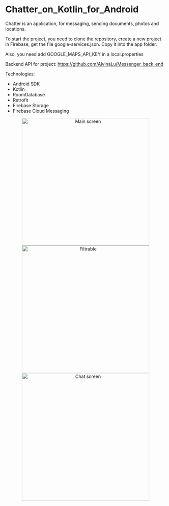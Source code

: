 
# Chatter_on_Kotlin_for_Android

Chatter is an application, for messaging, sending documents, photos and locations.

To start the project, you need to clone the repository, create a new project in Firebase, get the file google-services.json. 
Copy it into the app folder. 

Also, you need add GOOGLE_MAPS_API_KEY in a local.properties

Backend API for project: https://github.com/AlvinaLu/Messenger_back_end

Technologies:

* Android SDK
* Kotlin
* RoomDatabase
* Retrofit
* Firebase Storage
* Firebase Cloud Messaging

<p align="center">
  <img src="https://firebasestorage.googleapis.com/v0/b/messenger-api-6d6b5.appspot.com/o/images%2Fdc6cdf42-36d4-4507-aaae-d10b6f383d91?alt=media&token=a37e86cb-4594-41d5-9d0e-499791a7105c" width="400" title="Main screen">
   <img src="https://firebasestorage.googleapis.com/v0/b/messenger-api-6d6b5.appspot.com/o/images%2F3de85a6f-2703-460f-85c1-0984ea870949?alt=media&token=ff351dcb-518b-4278-8d1b-6ab67e511601" width="400" title="Filtrable">
   <img src="https://firebasestorage.googleapis.com/v0/b/messenger-api-6d6b5.appspot.com/o/images%2F61a0b37a-4edf-4868-9f1d-9a0a69d8acda?alt=media&token=a184bd39-3b59-4725-b087-06f6395ef92e" width="400" title="Chat screen">
</p>
